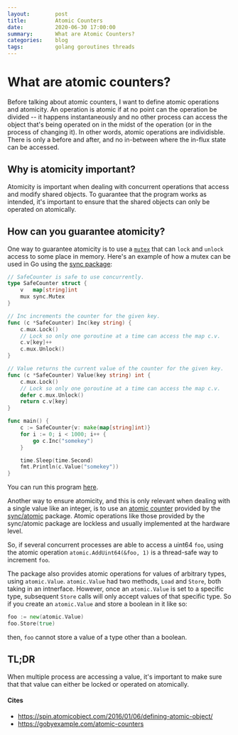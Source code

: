 ```yaml
---
layout:        post
title:         Atomic Counters
date:          2020-06-30 17:00:00
summary:       What are Atomic Counters?
categories:    blog
tags:          golang goroutines threads
---
```

# What are atomic counters?
Before talking about atomic counters, I want to define atomic operations and atomicity. An operation is atomic if at no point can the operation be divided -- it happens instantaneously and no other process can access the object that's being operated on in the midst of the operation (or in the process of changing it). In other words, atomic operations are individisble. There is only a before and after, and no in-between where the in-flux state can be accessed.

## Why is atomicity important?
Atomicity is important when dealing with concurrent operations that access and modify shared objects. To guarantee that the program works as intended, it's important to ensure that the shared objects can only be operated on atomically.

## How can you guarantee atomicity?
One way to guarantee atomicity is to use a [`mutex`](https://tour.golang.org/concurrency/9) that can `lock` and `unlock` access to some place in memory. Here's an example of how a mutex can be used in Go using the [sync package](https://godoc.org/sync):

```go
// SafeCounter is safe to use concurrently.
type SafeCounter struct {
	v   map[string]int
	mux sync.Mutex
}

// Inc increments the counter for the given key.
func (c *SafeCounter) Inc(key string) {
	c.mux.Lock()
	// Lock so only one goroutine at a time can access the map c.v.
	c.v[key]++
	c.mux.Unlock()
}

// Value returns the current value of the counter for the given key.
func (c *SafeCounter) Value(key string) int {
	c.mux.Lock()
	// Lock so only one goroutine at a time can access the map c.v.
	defer c.mux.Unlock()
	return c.v[key]
}

func main() {
	c := SafeCounter{v: make(map[string]int)}
	for i := 0; i < 1000; i++ {
		go c.Inc("somekey")
	}

	time.Sleep(time.Second)
	fmt.Println(c.Value("somekey"))
}
```

You can run this program [here](https://tour.golang.org/concurrency/9).

Another way to ensure atomicity, and this is only relevant when dealing with a single value like an integer, is to use an [atomic counter](https://gobyexample.com/atomic-counters) provided by the [sync/atomic](https://golang.org/pkg/sync/atomic/) package. Atomic operations like those provided by the sync/atomic package are lockless and usually implemented at the hardware level. 

So, if several concurrent processes are able to access a uint64 `foo`, using the atomic operation `atomic.AddUint64(&foo, 1)` is a thread-safe way to increment `foo`.

The package also provides atomic operations for values of arbitrary types, using `atomic.Value`. `atomic.Value` had two methods, `Load` and `Store`, both taking in an intnerface. However, once an `atomic.Value` is set to a specific type, subsequent `Store` calls will only accept values of that specific type. So if you create an `atomic.Value` and store a boolean in it like so: 

```go
foo := new(atomic.Value)
foo.Store(true)
```

then, `foo` cannot store a value of a type other than a boolean.


## TL;DR
When multiple process are accessing a value, it's important to make sure that that value can either be locked or operated on atomically.

#### Cites
* https://spin.atomicobject.com/2016/01/06/defining-atomic-object/
* https://gobyexample.com/atomic-counters

